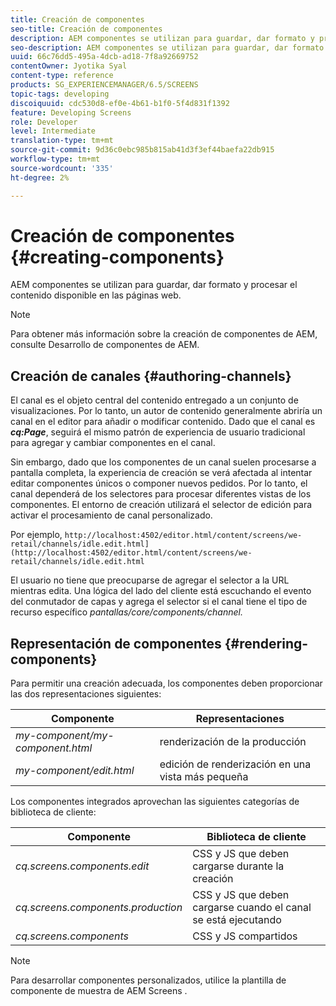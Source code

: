 ```yaml
---
title: Creación de componentes
seo-title: Creación de componentes
description: AEM componentes se utilizan para guardar, dar formato y procesar el contenido disponible en las páginas web. Siga esta página para obtener más información sobre la creación de canales y la renderización de componentes.
seo-description: AEM componentes se utilizan para guardar, dar formato y procesar el contenido disponible en las páginas web. Siga esta página para obtener más información sobre la creación de canales y la renderización de componentes.
uuid: 66c76dd5-495a-4dcb-ad18-7f8a92669752
contentOwner: Jyotika Syal
content-type: reference
products: SG_EXPERIENCEMANAGER/6.5/SCREENS
topic-tags: developing
discoiquuid: cdc530d8-ef0e-4b61-b1f0-5f4d831f1392
feature: Developing Screens
role: Developer
level: Intermediate
translation-type: tm+mt
source-git-commit: 9d36c0ebc985b815ab41d3f3ef44baefa22db915
workflow-type: tm+mt
source-wordcount: '335'
ht-degree: 2%

---
```



# Creación de componentes {#creating-components}

AEM componentes se utilizan para guardar, dar formato y procesar el contenido disponible en las páginas web.

>[!NOTE]
>
>Para obtener más información sobre la creación de componentes de AEM, consulte Desarrollo de componentes de AEM.

## Creación de canales {#authoring-channels}

El canal es el objeto central del contenido entregado a un conjunto de visualizaciones. Por lo tanto, un autor de contenido generalmente abriría un canal en el editor para añadir o modificar contenido. Dado que el canal es ***cq:Page***, seguirá el mismo patrón de experiencia de usuario tradicional para agregar y cambiar componentes en el canal.

Sin embargo, dado que los componentes de un canal suelen procesarse a pantalla completa, la experiencia de creación se verá afectada al intentar editar componentes únicos o componer nuevos pedidos. Por lo tanto, el canal dependerá de los selectores para procesar diferentes vistas de los componentes. El entorno de creación utilizará el selector de edición para activar el procesamiento de canal personalizado.

Por ejemplo, `http://localhost:4502/editor.html/content/screens/we-retail/channels/idle.edit.html](http://localhost:4502/editor.html/content/screens/we-retail/channels/idle.edit.html`

El usuario no tiene que preocuparse de agregar el selector a la URL mientras edita. Una lógica del lado del cliente está escuchando el evento del conmutador de capas y agrega el selector si el canal tiene el tipo de recurso específico *pantallas/core/components/channel.*

## Representación de componentes {#rendering-components}

Para permitir una creación adecuada, los componentes deben proporcionar las dos representaciones siguientes:

| **Componente** | **Representaciones** |
|---|---|
| *my-component/my-component.html* | renderización de la producción |
| *my-component/edit.html* | edición de renderización en una vista más pequeña |

Los componentes integrados aprovechan las siguientes categorías de biblioteca de cliente:

| **Componente** | **Biblioteca de cliente** |
|---|---|
| *cq.screens.components.edit* | CSS y JS que deben cargarse durante la creación |
| *cq.screens.components.production* | CSS y JS que deben cargarse cuando el canal se está ejecutando |
| *cq.screens.components* | CSS y JS compartidos |

>[!NOTE]
>
>Para desarrollar componentes personalizados, utilice la plantilla de componente de muestra de AEM Screens ***[](https://github.com/Adobe-Marketing-Cloud/aem-screens-component-template)***.

